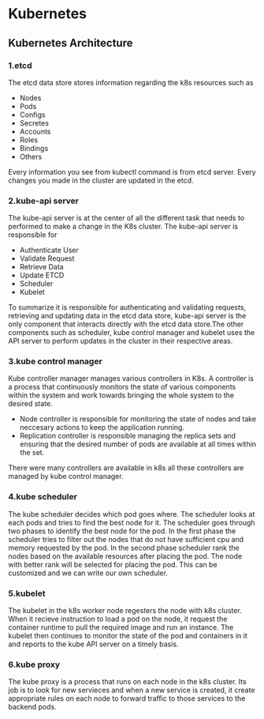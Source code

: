 # Kubernetes

## Kubernetes Architecture

### 1.etcd
The etcd data store stores information regarding the k8s resources such as
- Nodes
- Pods
- Configs
- Secretes
- Accounts
- Roles
- Bindings
- Others

Every information you see from kubectl command is from etcd server. Every changes you made in the cluster are updated in the etcd.
### 2.kube-api server
The kube-api server is at the center of all the different task that needs to performed to make a change in the K8s cluster. The kube-api server is responsible for
- Authenticate User
- Validate Request
- Retrieve Data
- Update ETCD
- Scheduler
- Kubelet

To summarize it is responsible for authenticating and validating requests, retrieving and updating data in the etcd data store, kube-api server is the only component that interacts directly with the etcd data store.The other components such as scheduler, kube control manager and kubelet uses the API server to perform updates in the cluster in their respective areas.

### 3.kube control manager
Kube controller manager manages various controllers in K8s. A controller is a process that continuously monitors the state of various components within the system and work towards bringing the whole system to the desired state.
- Node controller is responsible for monitoring the state of nodes and take neccesary actions to keep the application running. 
- Replication controller is responsible managing the replica sets and ensuring that the desired number of pods are available at all times within the set.

There were many controllers are available in k8s all these controllers are managed by kube control manager.

### 4.kube scheduler
The kube scheduler decides which pod goes where. The scheduler looks at each pods and tries to find the best node for it. The scheduler goes through two phases to identify the best node for the pod. In the first phase the scheduler tries to filter out the nodes that do not have sufficient cpu and memory requested by the pod. In the second phase scheduler rank the nodes based on the available resources after placing the pod. The node with better rank will be selected for placing the pod. This can be customized and we can write our own scheduler.

### 5.kubelet
The kubelet in the k8s worker node regesters the node with k8s cluster. When it recieve instruction to load a pod on the node, it request the container runtime to pull the required image and run an instance. The kubelet then continues to monitor the state of the pod and containers in it and reports to the kube API server on a timely basis. 

### 6.kube proxy
The kube proxy is a process that runs on each node in the k8s cluster. Its job is to look for new servieces and when a new service is created, it create appropriate rules on each node to forward traffic to those services to the backend pods. 
